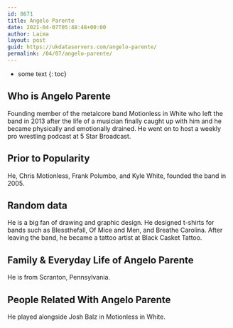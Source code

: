 ```yaml
---
id: 8671
title: Angelo Parente
date: 2021-04-07T05:48:48+00:00
author: Laima
layout: post
guid: https://ukdataservers.com/angelo-parente/
permalink: /04/07/angelo-parente/
---
```


* some text
{: toc}


## Who is Angelo Parente
                  
                  
                  
Founding member of the metalcore band Motionless in White who left the band in 2013 after the life of a musician finally caught up with him and he became physically and emotionally drained. He went on to host a weekly pro wrestling podcast at 5 Star Broadcast.
                  
              
            
              
            
                
                
                
## Prior to Popularity
                  
                  
                  
He, Chris Motionless, Frank Polumbo, and Kyle White, founded the band in 2005.
                  
              
            
              
            
                
                
                
## Random data
                  
                  
                  
He is a big fan of drawing and graphic design. He designed t-shirts for bands such as Blessthefall, Of Mice and Men, and Breathe Carolina. After leaving the band, he became a tattoo artist at Black Casket Tattoo.
                  
              
            
              
            
                
                
                
## Family & Everyday Life of Angelo Parente
                  
                  
                  
He is from Scranton, Pennsylvania.
                  
              
            
              
            
                
                
                
## People Related With Angelo Parente
                  
                  
                  
He played alongside Josh Balz in Motionless in White.
                  
              
            
              
            
                
              
            
              
              
            
            
              
            
          
          
          